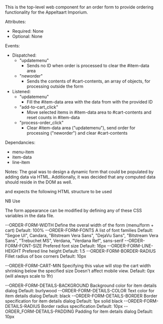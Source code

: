 This is the top-level web component for an order form to provide ordering functionality for the Appeltaart Imporium.

Attributes:
- Required: None
- Optional: None

Events:
- Dispatched:
    - "updatemenu"
        - Sends no ID when order is processed to clear the #item-data area
    - "neworder"
        - Sends the contents of #cart-contents, an array of objects, for processing outside the form
- Listened: 
    - "updatemenu"
        - Fill the #item-data area with the data from <item-data> with the provided ID
    - "add-to-cart_click"
        - Move selected items in #item-data area to #cart-contents and reset counts in #item-data
    - "process-order_click"
        - Clear #item-data area ("updatemenu"), send order for processing ("neworder") and clear #cart-contents

Dependancies: 
- menu-item
- item-data
- line-item

Notes:
The goal was to design a dynamic form that could be populated by adding data via HTML.
Additionally, it was decided that any computed data should reside in the DOM as well.

and expects the following HTML structure to be used

<order-form style="display: none;">
    <form-config>
        <span id="paramName">paramValue</span>
    </form-config>
    <item-data id="productName1">
        <item-title>Product Name</item-title>
        <img class="icon" file="imageFilename">
    </item-data>
    ...
    <item-data id="productNameN">
        ...
    </item-data>
</order-form>

NB Use <order-form style="display:none"> to hide any 'random' text from the user until the components have fully loaded.
Once the form population has completed then the form is set to "display:inline-block".

The form appearance can be modified by defining any of these CSS variables in the data file.

--ORDER-FORM-WIDTH
    Define the overal width of the form (menu/form + cart)
    Default: 100%
--ORDER-FORM-FONTS
    A list of font families
    Default: "Segoe UI", Candara, "Bitstream Vera Sans", "DejaVu Sans", "Bitstream Vera Sans", "Trebuchet MS", Verdana, "Verdana Ref", sans-serif
--ORDER-FORM-FONT-SIZE
    Prefered font size
    Default: 16px
--ORDER-FORM-LINE-HEIGHT
    Prefered line height
    Default: 1.5
--ORDER-FORM-BORDER-RADIUS
    Fillet radius of box corners
    Default: 10px

--ORDER-FORM-CART-MIN
    Specifying this value will stop the cart width shrinking below the specified size
    Doesn't affect mobile view.
    Default: 0px (will always scale to 1fr)

--ORDER-FORM-DETAILS-BACKGROUND
    Background color for item details dialog
    Default: burlywood
--ORDER-FORM-DETAILS-COLOR
    Text color for item details dialog
    Default: black
--ORDER-FORM-DETAILS-BORDER
    Border specification for item details dialog
    Default: 1px solid black
--ORDER-FORM-DETAILS-RADIUS
    Border radius specification
    Default: 10px
--ORDER_FORM-DETAILS-PADDING
    Padding for item details dialog
    Default: 10px

